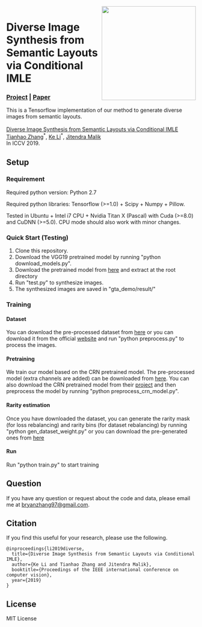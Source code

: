 <img src='diverse18.gif' align="right" width=250>


# Diverse Image Synthesis from Semantic Layouts via Conditional IMLE
### [Project](https://people.eecs.berkeley.edu/~ke.li/projects/imle/scene_layouts/) | [Paper](https://arxiv.org/pdf/1811.12373.pdf) <br>
This is a Tensorflow implementation of our method to generate diverse images from semantic layouts. <br><br>
[Diverse Image Synthesis from Semantic Layouts via Conditional IMLE](https://people.eecs.berkeley.edu/~ke.li/projects/imle/scene_layouts/)  
 [Tianhao Zhang](https://zth667.github.io/)<sup>\*</sup>, [Ke Li](https://people.eecs.berkeley.edu/~ke.li/)<sup>\*</sup>, [Jitendra Malik](https://people.eecs.berkeley.edu/~malik/)<br>
 In ICCV 2019.

## Setup

### Requirement
Required python version: Python 2.7

Required python libraries: Tensorflow (>=1.0) + Scipy + Numpy + Pillow.

Tested in Ubuntu + Intel i7 CPU + Nvidia Titan X (Pascal) with Cuda (>=8.0) and CuDNN (>=5.0). CPU mode should also work with minor changes.

### Quick Start (Testing)
1. Clone this repository.
2. Download the VGG19 pretrained model by running "python download_models.py".
3. Download the pretrained model from [here](https://drive.google.com/open?id=1zQzeEGB715jufm0-9MbzbWswTvdiTzyr) and extract at the root directory
3. Run "test.py" to synthesize images.
4. The synthesized images are saved in "gta_demo/result/"

### Training

#### Dataset
You can download the pre-processed dataset from [here](https://drive.google.com/open?id=1e63Hl6I9ToE0VNiyUgEXDXMUd17DQvtQ) or you can download it from the official [website](https://download.visinf.tu-darmstadt.de/data/from_games/) and run "python preprocess.py" to process the images.

#### Pretraining
We train our model based on the CRN pretrained model. The pre-processed model (extra channels are added) can be downloaded from [here](https://drive.google.com/open?id=1Sbjzs_0CeDIrTUIn4uE98izY0vroY84V). You can also download the CRN pretrained model from their [project](https://github.com/CQFIO/PhotographicImageSynthesis) and then preprocess the model by running "python preprocess_crn_model.py".

#### Rarity estimation
Once you have downloaded the dataset, you can generate the rarity mask (for loss rebalancing) and rarity bins (for dataset rebalancing) by running "python gen_dataset_weight.py" or you can download the pre-generated ones from [here](https://drive.google.com/open?id=1MFEVGevOOcGytkMYiYakHAt6BssAuQaO)

#### Run
Run "python train.py" to start training

## Question
If you have any question or request about the code and data, please email me at bryanzhang97@gmail.com.

## Citation

If you find this useful for your research, please use the following.

```
@inproceedings{li2019diverse,
  title={Diverse Image Synthesis from Semantic Layouts via Conditional IMLE},
  author={Ke Li and Tianhao Zhang and Jitendra Malik},  
  booktitle={Proceedings of the IEEE international conference on computer vision},
  year={2019}
}
```
## License
MIT License
